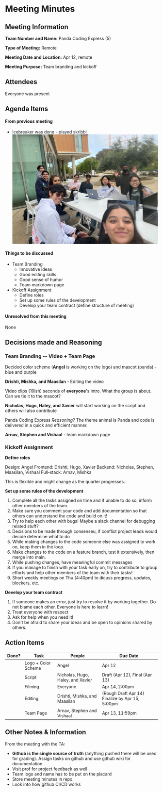 # Meeting Minutes

## Meeting Information

**Team Number and Name:** Panda Coding Express (5)

**Type of Meeting:** Remote

**Meeting Date and Location:** Apr 12, remote

**Meeting Purpose:** Team branding and kickoff


## Attendees

Everyone was present

## Agenda Items

#### From previous meeting

- Icebreaker was done - played skribbl
![alt text](../team-headshots/group-bonding.jpg)

#### Things to be discussed

- Team Branding
  - Innovative ideas
  - Good editing skills
  - Good sense of humor
  - Team markdown page
- Kickoff Assignment
  - Define roles
  - Set up some rules of the development 
  - Develop your team contract (define structure of meeting)

#### Unresolved from this meeting

None

## Decisions made and Reasoning

### Team Branding -- Video + Team Page
Decided color scheme (**Angel** is working on the logo) and mascot (panda) - blue and purple

**Drishti, Mishka, and Maasilan** - Editing the video

Video clips (10ish) seconds of **everyone**'s intro. What the group is about. Can we tie it to the mascot?

**Nicholas, Hugo, Haley, and Xavier** will start working on the script and others will also contribute

Panda Coding Express
*Reasoning*? The theme animal is Panda and code is delivered in a quick and efficient manner.

**Arnav, Stephen and Vishaal** - team markdown page

### Kickoff Assignment

**Define roles**

Design: Angel
Frontend: Drishti, Hugo, Xavier
Backend: Nicholas, Stephen, Maasilan, Vishaal
Full-stack: Arnav, Mishka

This is flexible and might change as the quarter progresses.

**Set up some rules of the development**

1. Complete all the tasks assigned on time and if unable to do so, inform other members of the team. 
2. Make sure you comment your code and add documentation so that others can understand the code and build on it!
3. Try to help each other with bugs! Maybe a slack channel for debugging related stuff?
4. Decisions to be made through consenseu, if conflict project leads would decide determine what to do
5. While making changes to the code someone else was assigned to work on, keep them in the loop.
6. Make changes to the code on a feature branch, test it extensively, then merge into main.
7. While pushing changes, have meaningful commit messages
8. If you manage to finish with your task early on, try to contribute to group efforts and help other members of the team with their tasks!
9. Short weekly meetings on Thu (4:40pm) to dicuss progress, updates, blockers, etc.

**Develop your team contract**

1. If someone makes an error, just try to resolve it by working together. Do not blame each other. Everyone is here to learn!
2. Treat everyone with respect
3. Ask for help when you need it!
4. Don't be afraid to share your ideas and be open to opinions shared by others.

## Action Items
| Done? | Task | People | Due Date |
| ---- | ---- | ---- | ---- |
| | Logo + Color Scheme | Angel | Apr 12 |
| | Script | Nicholas, Hugo, Haley, and Xavier | Draft (Apr 12), Final (Apr 13) |
| | Filming | Everyone | Apr 14, 2:00pm |
| | Editing | Drishti, Mishka, and Maasilan | (Rough Draft Apr 14) Finalize by Apr 15, 5:00pm |
| | Team Page | Arnav, Stephen and Vishaal | Apr 13, 11:59pm |

## Other Notes & Information

From the meeting with the TA:

- **Github is the single source of truth** (anything pushed there will be used for grading). Assign tasks on github and use github wiki for documentation.
- Visit prof for project feedback as well
- Team logo and name has to be put on the placard
- Store meeting minutes in repo.
- Look into how github CI/CD works
